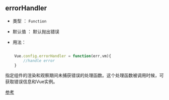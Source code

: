 ## errorHandler

- 类型 ： `Function`

- 默认值 ： 默认抛出错误

- 用法：

```javascript

	Vue.config.errorHandler = function(err,vm){
		//handle error
	}

```

指定组件的渲染和观察期间未捕获错误的处理函数。这个处理函数被调用时候，可获取错误信息和Vue实例。

[参考](https://cn.vuejs.org/v2/api/#errorHandler)